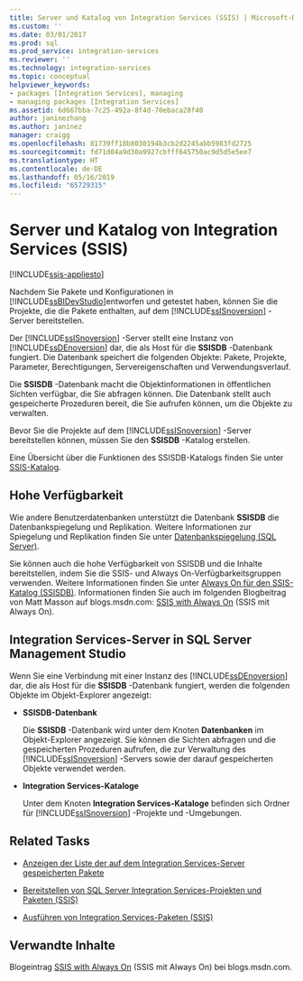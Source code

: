 ```yaml
---
title: Server und Katalog von Integration Services (SSIS) | Microsoft-Dokumentation
ms.custom: ''
ms.date: 03/01/2017
ms.prod: sql
ms.prod_service: integration-services
ms.reviewer: ''
ms.technology: integration-services
ms.topic: conceptual
helpviewer_keywords:
- packages [Integration Services], managing
- managing packages [Integration Services]
ms.assetid: 6d667bba-7c25-492a-8f4d-70ebaca28f40
author: janinezhang
ms.author: janinez
manager: craigg
ms.openlocfilehash: 81739ff18b8030194b3cb2d2245abb5983fd2725
ms.sourcegitcommit: fd71d04a9d30a9927cbfff645750ac9d5d5e5ee7
ms.translationtype: HT
ms.contentlocale: de-DE
ms.lasthandoff: 05/16/2019
ms.locfileid: "65729315"
---
```

# <a name="integration-services-ssis-server-and-catalog"></a>Server und Katalog von Integration Services (SSIS)

[!INCLUDE[ssis-appliesto](../../includes/ssis-appliesto-ssvrpluslinux-asdb-asdw-xxx.md)]


  Nachdem Sie Pakete und Konfigurationen in [!INCLUDE[ssBIDevStudio](../../includes/ssbidevstudio-md.md)]entworfen und getestet haben, können Sie die Projekte, die die Pakete enthalten, auf dem [!INCLUDE[ssISnoversion](../../includes/ssisnoversion-md.md)] -Server bereitstellen.  
  
 Der [!INCLUDE[ssISnoversion](../../includes/ssisnoversion-md.md)] -Server stellt eine Instanz von [!INCLUDE[ssDEnoversion](../../includes/ssdenoversion-md.md)] dar, die als Host für die **SSISDB** -Datenbank fungiert. Die Datenbank speichert die folgenden Objekte: Pakete, Projekte, Parameter, Berechtigungen, Servereigenschaften und Verwendungsverlauf.  
  
 Die **SSISDB** -Datenbank macht die Objektinformationen in öffentlichen Sichten verfügbar, die Sie abfragen können. Die Datenbank stellt auch gespeicherte Prozeduren bereit, die Sie aufrufen können, um die Objekte zu verwalten.  
  
 Bevor Sie die Projekte auf dem [!INCLUDE[ssISnoversion](../../includes/ssisnoversion-md.md)] -Server bereitstellen können, müssen Sie den **SSISDB** -Katalog erstellen.  
  
 Eine Übersicht über die Funktionen des SSISDB-Katalogs finden Sie unter [SSIS-Katalog](../../integration-services/catalog/ssis-catalog.md).  
  
## <a name="high-availability"></a>Hohe Verfügbarkeit  
 Wie andere Benutzerdatenbanken unterstützt die Datenbank **SSISDB** die Datenbankspiegelung und Replikation. Weitere Informationen zur Spiegelung und Replikation finden Sie unter [Datenbankspiegelung &#40;SQL Server&#41;](../../database-engine/database-mirroring/database-mirroring-sql-server.md).  
  
 Sie können auch die hohe Verfügbarkeit von SSISDB und die Inhalte bereitstellen, indem Sie die SSIS- und Always On-Verfügbarkeitsgruppen verwenden. Weitere Informationen finden Sie unter [Always On für den SSIS-Katalog (SSISDB)](ssis-catalog.md#always-on-for-ssis-catalog-ssisdb). Informationen finden Sie auch im folgenden Blogbeitrag von Matt Masson auf blogs.msdn.com: [SSIS with Always On](https://go.microsoft.com/fwlink/?LinkId=255873) (SSIS mit Always On).  
  
##  <a name="ssms"></a> Integration Services-Server in SQL Server Management Studio  
 Wenn Sie eine Verbindung mit einer Instanz des [!INCLUDE[ssDEnoversion](../../includes/ssdenoversion-md.md)] dar, die als Host für die **SSISDB** -Datenbank fungiert, werden die folgenden Objekte im Objekt-Explorer angezeigt:  
  
-   **SSISDB-Datenbank**  
  
     Die **SSISDB** -Datenbank wird unter dem Knoten **Datenbanken** im Objekt-Explorer angezeigt. Sie können die Sichten abfragen und die gespeicherten Prozeduren aufrufen, die zur Verwaltung des [!INCLUDE[ssISnoversion](../../includes/ssisnoversion-md.md)] -Servers sowie der darauf gespeicherten Objekte verwendet werden.  
  
-   **Integration Services-Kataloge**  
  
     Unter dem Knoten **Integration Services-Kataloge** befinden sich Ordner für [!INCLUDE[ssISnoversion](../../includes/ssisnoversion-md.md)] -Projekte und -Umgebungen.  
  
## <a name="related-tasks"></a>Related Tasks  
  
-   [Anzeigen der Liste der auf dem Integration Services-Server gespeicherten Pakete](../../integration-services/catalog/view-the-list-of-packages-on-the-integration-services-server.md)  
  
-   [Bereitstellen von SQL Server Integration Services-Projekten und Paketen (SSIS)](../../integration-services/packages/deploy-integration-services-ssis-projects-and-packages.md)  
  
-   [Ausführen von Integration Services-Paketen (SSIS)](../../integration-services/packages/run-integration-services-ssis-packages.md)  
  
## <a name="related-content"></a>Verwandte Inhalte  
 Blogeintrag [SSIS with Always On](https://go.microsoft.com/fwlink/?LinkId=255873) (SSIS mit Always On) bei blogs.msdn.com.  
  
  
